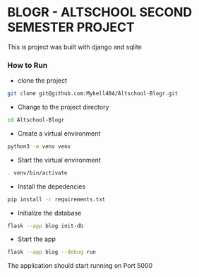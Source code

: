 # BLOGR - ALTSCHOOL SECOND SEMESTER PROJECT

This is project was built with django and sqlite

### How to Run

- clone the project

```bash
git clone git@github.com:Mykell404/Altschool-Blogr.git
```

- Change to the project directory

```bash
cd Altschool-Blogr
```

- Create a virtual environment

```bash
python3 -m venv venv
```

- Start the virtual environment

```bash
. venv/bin/activate
```

- Install the depedencies

```bash
pip install -r requirements.txt
```

- Initialize the database

```bash
flask --app blog init-db
```

- Start the app

```bash
flask --app blog --debug run
```

The application should start running on Port 5000
